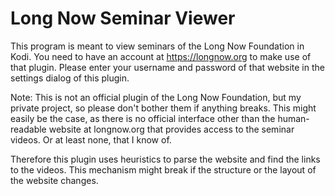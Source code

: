 Long Now Seminar Viewer
=======================

This program is meant to view seminars of the Long Now Foundation in Kodi. 
You need to have an account at https://longnow.org to make use of that plugin.
Please enter your username and password of that website in the settings dialog of
this plugin.

Note: This is not an official plugin of the Long Now Foundation, but my
private project, so please don't bother them if anything breaks.
This might easily be the case, as there is no official interface other than the human-readable website 
at longnow.org that provides access to the seminar videos. Or at least none, that I know of.

Therefore this plugin uses heuristics to parse the website and find the links to the videos. 
This mechanism might break if the structure or the layout of the website changes. 

